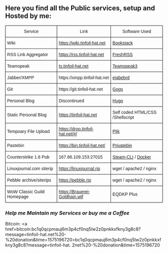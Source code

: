 ## Here you find all the Public services, setup and Hosted by me:

<style type="text/css">
.tg  {border-collapse:collapse;border-spacing:0;}
.tg td{font-family:Arial, sans-serif;font-size:14px;padding:10px 5px;border-style:solid;border-width:1px;overflow:hidden;word-break:normal;border-color:black;}
.tg th{font-family:Arial, sans-serif;font-size:14px;font-weight:normal;padding:10px 5px;border-style:solid;border-width:1px;overflow:hidden;word-break:normal;border-color:black;}
</style>
<table class="tg">
  <tr>
    <th class="tg-nklv">Service<br></th>
    <th class="tg-h9ma">Link</th>
    <th class="tg-h6i3">Software Used</th>
  </tr>
  <tr>
    <td class="tg-45q3">Wiki<br></td>
    <td class="tg-cakw"><a href=https://wiki.tinfoil-hat.net>https://wiki.tinfoil-hat.net</a></td>
    <td class="tg-cakw"><a href="https://www.bookstackapp.com/">Bookstack</a></td>
  </tr>
  <tr>
    <td class="tg-55q3">RSS Link Aggregator<br></td>
    <td class="tg-zakw"><a href=https://rss.tinfoil-hat.net>https://rss.tinfoil-hat.net</a></td>
    <td class="tg-zakw"><a href="https://freshrss.github.io/FreshRSS/">FreshRSS</a></td>
  </tr>
  <tr>
    <td class="tg-h9ma">Teamspeak</td>
    <td class="tg-uyrh"><a href=ts3server://ts.tinfoil-hat.net>ts.tinfoil-hat.net</td>
    <td class="tg-uyrh"><a href="https://www.teamspeak.com/en/">Teamspeak3</a></td>
  </tr>
  <tr>
    <td class="tg-45q3">Jabber/XMPP</td>
    <td class="tg-cakw">https://xmpp.tinfoil-hat.net</td>
    <td class="tg-cakw"><a href="https://ejabberd.im/">ejabebrd</a></td>
  </tr>
  <tr>
    <td class="tg-h9ma">Git</td>
    <td class="tg-uyrh"><ahttps://git.tinfoil-hat.net/>https://git.tinfoil-hat.net</a></td>
    <td class="tg-uyrh"><a href="https://gogs.io/">Gogs</a></td>
  </tr>
  <tr>
    <td class="tg-45q3">Personal Blog</td>
    <td class="tg-cakw">Discontinued</td>
    <td class="tg-cakw"><a href="https://gohugo.io/">Hugo</a></td>
  </tr>
  <tr>
    <td class="tg-h9ma">Static Personal Blog</td>
    <td class="tg-uyrh"><a href=https://tinfoil-hat.net/>https://tinfoil-hat.net</a></td>
    <td class="tg-uyrh">Self coded HTML/CSS /Shellscript</td>
  </tr>
  <tr>
    <td class="tg-45q3">Tempoary File Upload</td>
    <td class="tg-cakw"><a href=https://drop.tinfoil-hat.net/#/>https://drop.tinfoil-hat.net/#/</a></td>
    <td class="tg-cakw"><a href="https://github.com/root-gg/plik">Plik</a></td>
  </tr>
  <tr>
    <td class="tg-h9ma">Pastebin</td>
    <td class="tg-uyrh"><a href=https://bin.tinfoil-hat.net/>https://bin.tinfoil-hat.net/</a></td>
    <td class="tg-uyrh"><a href="https://privatebin.info/">Privatebin</a></td>
  </tr>
  <tr>
    <td class="tg-45q3">Counterstrike 1.6 Pub</td>
    <td class="tg-cakw">167.86.109.153:27015</td>
    <td class="tg-cakw"><a href="https://developer.valvesoftware.com/wiki/SteamCMD">Steam-CLI</a> / <a href="https://www.docker.com/">Docker</a></td>
  </tr>
  <tr>
    <td class="tg-h9ma">Linuxjournal.com siterip</td>
    <td class="tg-uyrh"><a href=https://linuxjournal.rip>https://linuxjournal.rip</a></td>
    <td class="tg-uyrh">wget / apache2 / nginx</td>
  </tr>
  <tr>
    <td class="tg-h9ma">Pebble archive/siterips</td>
    <td class="tg-uyrh"><a href=https://pebble.rip>https://pebble.rip</a></td>
    <td class="tg-uyrh">wget / apache2 / nginx</td>
  </tr>
  <tr>
    <td class="tg-h9ma">WoW Classic Guild Homepage</td>
    <td class="tg-uyrh"><a href=https://Brauerei-Goldhain.wtf>https://Brauerei-Goldhain.wtf</a></td>
    <td class="tg-uyrh">EQDKP Plus</td>
  </tr>
</table>

### *Help me Maintain my Services or buy me a Coffee*

Bitcoin: <a href=bitcoin:bc1q0qcpmauj6m3p4cf0nq5lw2z0pnkkxfkny3g8c8?message=tinfoil-hat.net%20-%20donation&time=1575196720>bc1q0qcpmauj6m3p4cf0nq5lw2z0pnkkxfkny3g8c8?message=tinfoil-hat. 2net%20-%20donation&time=1575196720</a>

